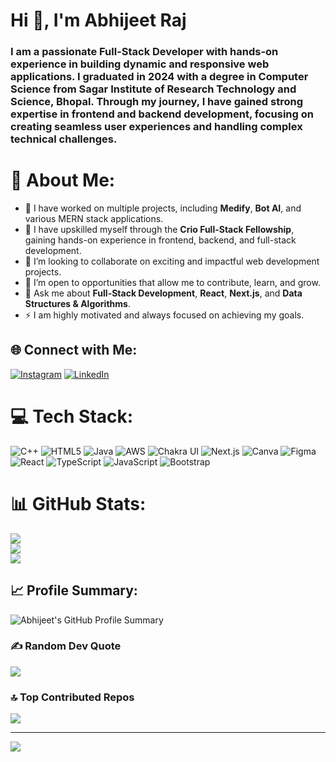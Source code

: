 <h1 align="flex-start">Hi 👋, I'm Abhijeet Raj</h1>
<h3 align="flex-start">
  I am a passionate Full-Stack Developer with hands-on experience in building dynamic and responsive web applications. 
  I graduated in 2024 with a degree in Computer Science from Sagar Institute of Research Technology and Science, Bhopal. 
  Through my journey, I have gained strong expertise in frontend and backend development, focusing on creating seamless 
  user experiences and handling complex technical challenges.
</h3>

# 💫 About Me:
- 🔭 I have worked on multiple projects, including **Medify**, **Bot AI**, and various MERN stack applications.<br>
- 🌱 I have upskilled myself through the **Crio Full-Stack Fellowship**, gaining hands-on experience in frontend, backend, 
  and full-stack development.<br>
- 👯 I’m looking to collaborate on exciting and impactful web development projects.<br>
- 🤝 I’m open to opportunities that allow me to contribute, learn, and grow.<br>
- 💬 Ask me about **Full-Stack Development**, **React**, **Next.js**, and **Data Structures & Algorithms**.<br>
- ⚡ I am highly motivated and always focused on achieving my goals.<br>

## 🌐 Connect with Me:
[![Instagram](https://img.shields.io/badge/Instagram-%23E4405F.svg?logo=Instagram&logoColor=white)](https://instagram.com/abhijeetraj301) 
[![LinkedIn](https://img.shields.io/badge/LinkedIn-%230077B5.svg?logo=linkedin&logoColor=white)](https://linkedin.com/in/abhijeet900)

# 💻 Tech Stack:
![C++](https://img.shields.io/badge/c++-%2300599C.svg?style=flat&logo=c%2B%2B&logoColor=white) 
![HTML5](https://img.shields.io/badge/html5-%23E34F26.svg?style=flat&logo=html5&logoColor=white) 
![Java](https://img.shields.io/badge/java-%23ED8B00.svg?style=flat&logo=java&logoColor=white) 
![AWS](https://img.shields.io/badge/AWS-%23FF9900.svg?style=flat&logo=amazon-aws&logoColor=white) 
![Chakra UI](https://img.shields.io/badge/chakra-%234ED1C5.svg?style=flat&logo=chakraui&logoColor=white) 
![Next.js](https://img.shields.io/badge/Next-black?style=flat&logo=next.js&logoColor=white) 
![Canva](https://img.shields.io/badge/Canva-%2300C4CC.svg?style=flat&logo=Canva&logoColor=white) 
![Figma](https://img.shields.io/badge/figma-%23F24E1E.svg?style=flat&logo=figma&logoColor=white) 
![React](https://img.shields.io/badge/react-%2320232a.svg?style=flat&logo=react&logoColor=%2361DAFB) 
![TypeScript](https://img.shields.io/badge/typescript-%23007ACC.svg?style=flat&logo=typescript&logoColor=white) 
![JavaScript](https://img.shields.io/badge/javascript-%23323330.svg?style=flat&logo=javascript&logoColor=%23F7DF1E) 
![Bootstrap](https://img.shields.io/badge/bootstrap-%23563D7C.svg?style=flat&logo=bootstrap&logoColor=white)

# 📊 GitHub Stats:
![](https://github-readme-stats.vercel.app/api?username=abhijeetraj900&theme=tokyonight&hide_border=true&include_all_commits=false&count_private=false)<br/>
![](https://github-readme-streak-stats.herokuapp.com/?user=abhijeetraj900&theme=tokyonight&hide_border=true)<br/>
![](https://github-readme-stats.vercel.app/api/top-langs/?username=abhijeetraj900&theme=tokyonight&hide_border=true&include_all_commits=false&count_private=false&layout=compact)

## 📈 Profile Summary:
![Abhijeet's GitHub Profile Summary](https://github-profile-summary-cards.vercel.app/api/cards/profile-details?username=abhijeetraj900&theme=dark&hide_border=true)<br>

### ✍️ Random Dev Quote
![](https://quotes-github-readme.vercel.app/api?type=horizontal&theme=tokyonight)

### 🔝 Top Contributed Repos
![](https://github-contributor-stats.vercel.app/api?username=abhijeetraj900&limit=5&theme=tokyonight&combine_all_yearly_contributions=true)

---
[![](https://visitcount.itsvg.in/api?id=abhijeetraj900&icon=2&color=1)](https://visitcount.itsvg.in)
